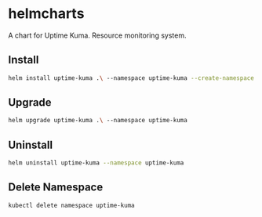# helmcharts

A chart for Uptime Kuma. Resource monitoring system.

## Install

```bash
helm install uptime-kuma .\ --namespace uptime-kuma --create-namespace
```

## Upgrade

```bash
helm upgrade uptime-kuma .\ --namespace uptime-kuma
```

## Uninstall

```bash
helm uninstall uptime-kuma --namespace uptime-kuma
```

## Delete Namespace

```bash
kubectl delete namespace uptime-kuma
```